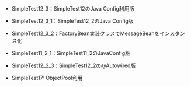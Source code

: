 
* SimpleTest12_3：SimpleTest12のJava Config利用版
* SimpleTest12_3_1：SimpleTest12_2のJava Config版
* SimpleTest12_3_2：FactoryBean実装クラスでMessageBeanをインスタンス化
	
* SimpleTest11_2_1：SimpleTest11_2のJavaConfig版
	
* SimpleTest12_2_3：SimpleTest12_2の@Autowired版

* SimpleTest17: ObjectPool利用